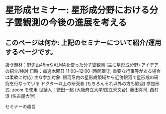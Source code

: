 # 星形成セミナー: 星形成分野における分子雲観測の今後の進展を考える

## このページは何か: 上記のセミナーについて紹介/運用するページです。

扱う題材：野辺山45mやALMAを使った分子雲観測 (主に星形成分野) アイデアの紹介/検討
日時：毎週木曜日 11:00~12:00 (時間厳守, 重要な行事等がある場合は柔軟に対応)
主な参加対象: 銀河系内の星形成領域から近傍銀河で星形成の研究を行なっている ドクター以上の研究者 (もちろんそれ以外の方も歓迎)
参加形式: zoom を使用
世話人：徳田一起 (大阪府立大学/国立天文台), 藤田真司, 西村淳 (名古屋大学)

セミナーの趣旨


<!--
## image
- [にゃんこ](data/nyanko.png)

## Links
- [ads](http://ads.nao.ac.jp/abstract_service.html)


[編集ページ](https://github.com/sf-proposals-seminar/sf-proposals-seminar.github.io)
-->
